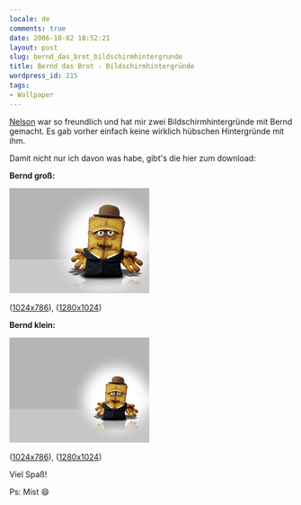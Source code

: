 ```yaml
---
locale: de
comments: true
date: 2006-10-02 18:52:21
layout: post
slug: bernd_das_brot_bildschirmhintergrunde
title: Bernd das Brot - Bildschirmhintergründe
wordpress_id: 215
tags:
- Wallpaper
---
```


[Nelson](http://firepot.de) war so freundlich und hat mir zwei
Bildschirmhintergründe mit Bernd gemacht. Es gab vorher einfach keine wirklich
hübschen Hintergründe mit ihm.

Damit nicht nur ich davon was habe, gibt's die hier zum download:

**Bernd groß:**

[![](/images/2006-10-02-bernd_das_brot_bildschirmhintergrunde/bernd_wallpaper_prev.png)](/images/2006-10-02-bernd_das_brot_bildschirmhintergrunde/bernd_wallpaper.png)

([1024x786](/images/2006-10-02-bernd_das_brot_bildschirmhintergrunde/bernd_wallpaper.png)),
([1280x1024](/images/2006-10-02-bernd_das_brot_bildschirmhintergrunde/bernd_wallpaper_1280.png))

**Bernd klein:**

[![](/images/2006-10-02-bernd_das_brot_bildschirmhintergrunde/bernd_wallpaper_small_prev.png)](/images/2006-10-02-bernd_das_brot_bildschirmhintergrunde/bernd_wallpaper_small.png)

([1024x786](/images/2006-10-02-bernd_das_brot_bildschirmhintergrunde/bernd_wallpaper_small.png)),
([1280x1024](/images/2006-10-02-bernd_das_brot_bildschirmhintergrunde/bernd_wallpaper_small_1280.png))

Viel Spaß!

Ps: Mist :smile:
